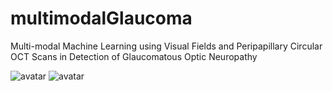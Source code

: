 # multimodalGlaucoma
Multi-modal Machine Learning using Visual Fields and Peripapillary Circular OCT Scans in Detection of Glaucomatous Optic Neuropathy

![avatar](https://u2qg9it0h4.feishu.cn/9a68910f-a6f5-445b-98e8-8dcf1f840682)
![avatar](https://user-images.githubusercontent.com/57675424/115985170-2dd19f00-a5dd-11eb-9a1c-fcdb775ccfb5.png)
